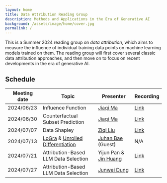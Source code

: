```yaml
---
layout: home
title: Data Attribution Reading Group
description: Methods and Applications in the Era of Generative AI
background: /assets/image/home/cover.jpg
permalink: /
---
```


This is a Summer 2024 reading group on *data attribution*, which aims to measure the influence of individual training data points on machine learning models trained on them. The reading group will first cover several classic data attribution approaches, and then move on to focus on recent developments in the era of generative AI.

<!-- Below are recordings of our two most recent presentations. For more, please visit the [Recording Page](./recording). -->

## Schedule

| Meeting date | Topic                                                                                                    | Presenter                                                                                | Recording                   |
| ------------ | -------------------------------------------------------------------------------------------------------- | ---------------------------------------------------------------------------------------- | --------------------------- |
| 2024/06/23   | Influence Function                                                                                       | [Jiaqi Ma](https://jiaqima.github.io/)                                                   | [Link](./recording/2024/1/) |
| 2024/06/30   | Counterfactual Subset Prediction                                                                         | [Jiaqi Ma](https://jiaqima.github.io/)                                                   | [Link](./recording/2024/2/) |
| 2024/07/07   | Data Shapley                                                                                             | [Ziqi Liu](https://www.cmu.edu/dietrich/statistics-datascience/people/phd/ziqi-liu.html) | [Link](./recording/2024/3/) |
| 2024/07/13   | [LoGra](https://arxiv.org/pdf/2405.13954) & [Unrolled Differentiation](https://arxiv.org/pdf/2405.12186) | [Juhan Bae](https://www.juhanbae.com/) (Guest)                                           | N/A                         |
| 2024/07/21   | Attribution-Based LLM Data Selection                                                                     | Yijun Pan & [Jin Huang](https://jn-huang.github.io/)                                     | [Link](./recording/2024/5/) |
| 2024/07/27   | Attribution-Based LLM Data Selection                                                                     | [Junwei Dung](https://theaperdeng.github.io/)                                            | [Link](./recording/2024/6/) |
